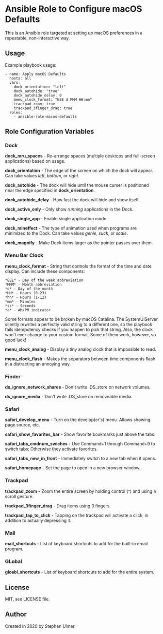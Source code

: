 # Ansible Role to Configure macOS Defaults

This is an Ansible role targeted at setting up macOS preferences in a repeatable, non-interactive way.


## Usage

Example playbook usage:

```
- name: Apply macOS Defaults
  hosts: all
  vars:
    dock_orientation: "left"
    dock_autohide: "true"
    dock_autohide_delay: 0
    menu_clock_format: "EEE d MMM HH:mm"
    trackpad_zoom: true
    trackpad_3finger_drag: true
  roles:
    - ansible-role-macos-defaults
```

## Role Configuration Variables

### Dock

**dock_mru_spaces** - Re-arrange spaces (multiple desktops and full-screen applications) based on usage.

**dock_orientation** - The edge of the screen on which the dock will appear. Can take values *left*, *bottom*, or *right*.

**dock_autohide** - The dock will hide until the mouse curser is positioned near the edge specified in **dock_orientation**.

**dock_autohide_delay** - How fast the dock will hide and show itself.

**dock_active_only** - Only show *running* applications in the Dock.

**dock_single_app** - Enable single application mode.

**dock_mineffect** - The type of animation used when programs are minimized to the Dock. Can take values *genie*, *suck*, or *scale*.

**dock_magnify** - Make Dock items larger as the pointer passes over them.


### Menu Bar Clock

**menu_clock_format** - String that controls the format of the time and date display. Can include these components:

    *EEE* - Day of the week abbreviation
    *MMM* - Month abbreviation
    *d* - Day of the month
    *HH* - Hours (0-23)
    *hh* - Hours (1-12)
    *mm* - Minutes
    *ss* - Seconds
    *a* - AM/PM indicator

Some formats appear to be broken by macOS Catalina. The SystemUIServer silently rewrites a perfectly valid string to a different one, so the playbook fails idempotency checks if you happen to pick that string. Also, the clock won't ever change to your custom format. Some of them work, however, so good luck!

**menu_clock_analog** - Display a tiny analog clock that is impossible to read.

**menu_clock_flash** - Makes the separators between time components flash in a distracting an annoying way.


### Finder

**ds_ignore_network_shares** - Don't write .DS_store on network volumes.

**ds_ignore_media** - Don't write .DS_store on removeable media.


### Safari

**safari_develop_menu** - Turn on the develop(er's) menu. Allows showing page source, etc.

**safari_show_favorites_bar** - Show favorite bookmarks just above the tabs.

**safari_tabs_cmdnum_swiches** - Use Command+1 through Command+9 to switch tabs; Otherwise they activate favorites.

**safari_tabs_new_in_front** - Immediately switch to a new tab when it opens.

**safari_homepage** - Set the page to open in a new browser window.


### Trackpad

**trackpad_zoom** - Zoom the entire screen by holding control (^) and using a scroll gesture.

**trackpad_3finger_drag** - Drag items using 3 fingers.

**trackpad_tap_to_click** - Tapping on the trackpad will activate a click, in addition to actually depressing it.


### Mail

**mail_shortcuts** - List of keyboard shortcuts to add for the built-in email program.


### GLobal

**gloabl_shortcuts** - List of keyboard shortcuts to add for the entire system.


## License

MIT, see LICENSE file.


## Author

Created in 2020 by Stephen Ulmer.

